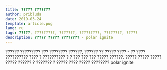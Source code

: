 ```yaml
---
title: ????? ???????
author: pribluda
date: 2019-03-24
template: article.pug
lang: ru
tags: ?????, ?????????, ???????, ?????????, ????????, ?????
description: ????? ????? ???????? - polar ignite
---
```


?????? ????????? ??? ???????? ??????,  ?????? ?? ????? ???? - ?? ???? ??????????  ???? ? ?????????? ? ? ??? ??? ??? ????? ??????. ????? ????? 
????? ????? ?????? ? ??????? ? ????? ????  ????? ???????? polar ignite
   
 <span class="more"></span>
